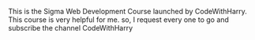 This is the Sigma Web Development Course launched by CodeWithHarry. This course is very helpful for me. so, I request every one to go and subscribe the channel CodeWithHarry
